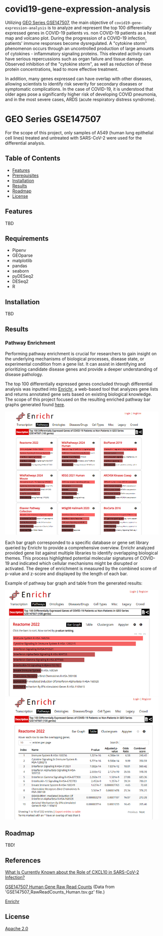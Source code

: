 # covid19-gene-expression-analysis

Utilizing [GEO Series GSE147507](https://www.ncbi.nlm.nih.gov/geo/query/acc.cgi?acc=GSE147507), the main objective of `covid19-gene-expression-analysis` is to analyze and represent the top 100 differentially expressed genes in COVID-19 patients vs. non COVID-19 patients as a heat map and volcano plot. During the progression of a COVID-19 infection, patients' immune responses become dysregulated. A "cytokine storm" phenomenon occurs through an uncontrolled production of large amounts of cytokines - inflammatory signaling proteins. This elevated activity can have serious repercussions such as organ failure and tissue damage. Observed inhibition of the "cytokine storm", as well as reduction of these protein concentrations, lead to more effective treatment. 

In addition, many genes expressed can have overlap with other diseases, allowing scientists to identify risk severity for secondary diseases or symptomatic complications. In the case of COVID-19, it is understood that older ages pose a significantly higher risk of developing COVID pneumonia, and in the most severe cases, ARDS (acute respiratory distress syndrome).

# GEO Series GSE147507

For the scope of this project, only samples of A549 (human lung epithelial cell lines) treated and untreated with SARS-CoV-2 were used for the differential analysis. 

## Table of Contents

- [Features](#features)
- [Prerequisites](#prerequisites)
- [Installation](#installation)
- [Results](#results)
- [Roadmap](#roadmap)
- [License](#license)

## Features
TBD

## Requirements
- Pipenv
- GEOparse
- matplotlib
- pandas
- seaborn
- pyDESeq2
- DESeq2
- R

## Installation

TBD

## Results

### Pathway Enrichment

Performing pathway enrichment is crucial for researchers to gain insight on the underlying mechanisms of biological processes, disease state, or experimental condition from a gene list. It can assist in identifying and prioritizing candidate disease genes and provide a deeper understanding of disease pathology.

The top 100 differentially expressed genes concluded through differential analysis was inputted into [Enrichr](https://maayanlab.cloud/Enrichr/), a web-based tool that analyzes gene lists and returns annotated gene sets based on existing biological knowledge. The scope of this project focused on the resulting enriched pathway bar graphs generated found [here](https://maayanlab.cloud/Enrichr/enrich?dataset=6f16781ba02a347cd3ab1fbd14f39140).

![thumbnail of Enrichr pathway enrichment analysis bar graph results](images/enrichr_thumbnail.png)

Each bar graph corresponded to a specific database or gene set library queried by Enrichr to provide a comprehensive overview. Enrichr analyzed provided gene list against multiple libraries to identify overlapping biological themes. This process highlighted potential molecular signatures of COVID-19 and indicated which cellular mechanisms might be disrupted or activated. The degree of enrichment is measured by the combined score of p-value and z-score and displayed by the length of each bar. 

Example of pathway bar graph and table from the generated results:

![thumbnail of Reactome 2022 pathway bar graph](images/reactome_2022_pathway_bar_graph.png)
![thumbnail of Reactome 2022 pathway data table](images/reactome_2022_pathway_data_table.png)

## Roadmap
TBD!

## References
[What Is Currently Known about the Role of CXCL10 in SARS-CoV-2 Infection?](https://pmc.ncbi.nlm.nih.gov/articles/PMC8998241/)

[GSE147507 Human Gene Raw Read Counts](https://www.ncbi.nlm.nih.gov/geo/download/?acc=GSE147507)
(Data from 'GSE147507_RawReadCounts_Human.tsv.gz' file.)

[Enrichr](https://maayanlab.cloud/Enrichr/)

## License
[Apache 2.0](https://choosealicense.com/licenses/apache-2.0/)
